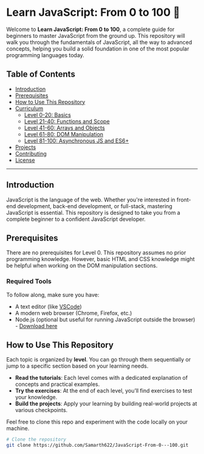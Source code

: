 # Learn JavaScript: From 0 to 100 🚀

Welcome to **Learn JavaScript: From 0 to 100**, a complete guide for beginners to master JavaScript from the ground up. This repository will walk you through the fundamentals of JavaScript, all the way to advanced concepts, helping you build a solid foundation in one of the most popular programming languages today.

## Table of Contents

- [Introduction](#introduction)
- [Prerequisites](#prerequisites)
- [How to Use This Repository](#how-to-use-this-repository)
- [Curriculum](#curriculum)
  - [Level 0-20: Basics](#level-0-20-basics)
  - [Level 21-40: Functions and Scope](#level-21-40-functions-and-scope)
  - [Level 41-60: Arrays and Objects](#level-41-60-arrays-and-objects)
  - [Level 61-80: DOM Manipulation](#level-61-80-dom-manipulation)
  - [Level 81-100: Asynchronous JS and ES6+](#level-81-100-asynchronous-js-and-es6)
- [Projects](#projects)
- [Contributing](#contributing)
- [License](#license)

---

## Introduction

JavaScript is the language of the web. Whether you're interested in front-end development, back-end development, or full-stack, mastering JavaScript is essential. This repository is designed to take you from a complete beginner to a confident JavaScript developer.

## Prerequisites

There are no prerequisites for Level 0. This repository assumes no prior programming knowledge. However, basic HTML and CSS knowledge might be helpful when working on the DOM manipulation sections.

### Required Tools

To follow along, make sure you have:

- A text editor (like [VSCode](https://code.visualstudio.com/))
- A modern web browser (Chrome, Firefox, etc.)
- Node.js (optional but useful for running JavaScript outside the browser) - [Download here](https://nodejs.org/)

## How to Use This Repository

Each topic is organized by **level**. You can go through them sequentially or jump to a specific section based on your learning needs.

- **Read the tutorials**: Each level comes with a dedicated explanation of concepts and practical examples.
- **Try the exercises**: At the end of each level, you’ll find exercises to test your knowledge.
- **Build the projects**: Apply your learning by building real-world projects at various checkpoints.

Feel free to clone this repo and experiment with the code locally on your machine.

```bash
# Clone the repository
git clone https://github.com/Samarth622/JavaScript-From-0---100.git
